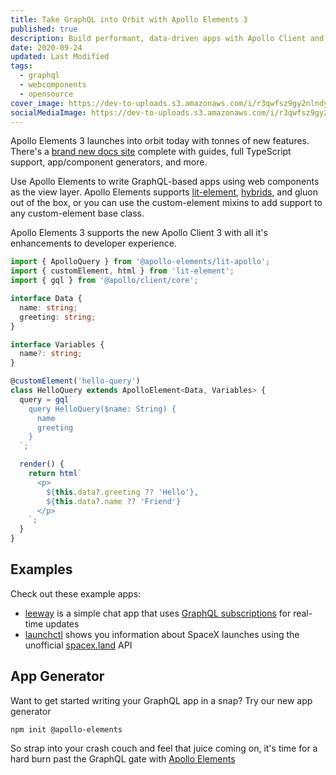 ```yaml
---
title: Take GraphQL into Orbit with Apollo Elements 3
published: true
description: Build performant, data-driven apps with Apollo Client and Web Components
date: 2020-09-24
updated: Last Modified
tags:
  - graphql
  - webcomponents
  - opensource
cover_image: https://dev-to-uploads.s3.amazonaws.com/i/r3qwfsz9gy2nlndy89gj.png
socialMediaImage: https://dev-to-uploads.s3.amazonaws.com/i/r3qwfsz9gy2nlndy89gj.png
---
```


Apollo Elements 3 launches into orbit today with tonnes of new features. There's a [brand new docs site](https://apolloelements.dev) complete with guides, full TypeScript support, app/component generators, and more.

Use Apollo Elements to write GraphQL-based apps using web components as the view layer. Apollo Elements supports [lit-element](https://lit-element.polymer-project.org), [hybrids](https://hybrids.js.org), and gluon out of the box, or you can use the custom-element mixins to add support to any custom-element base class.

Apollo Elements 3 supports the new Apollo Client 3 with all it's enhancements to developer experience.

```ts
import { ApolloQuery } from '@apollo-elements/lit-apollo';
import { customElement, html } from 'lit-element';
import { gql } from '@apollo/client/core';

interface Data {
  name: string;
  greeting: string;
}

interface Variables {
  name?: string;
}

@customElement('hello-query')
class HelloQuery extends ApolloElement<Data, Variables> {
  query = gql`
    query HelloQuery($name: String) {
      name
      greeting
    }
  `;

  render() {
    return html`
      <p>
        ${this.data?.greeting ?? 'Hello'},
        ${this.data?.name ?? 'Friend'}
      </p>
    `;
  }
}
```

## Examples

Check out these example apps:

- [leeway](https://leeway.apolloelements.dev) is a simple chat app that uses [GraphQL subscriptions](https://apolloelements.dev/guides/building-apps/subscriptions/) for real-time updates
- [launchctl](https://launchctl.apolloelements.dev) shows you information about SpaceX launches using the unofficial [spacex.land](https://api.spacex.land/graphql) API

## App Generator

Want to get started writing your GraphQL app in a snap? Try our new app generator

```
npm init @apollo-elements
```

So strap into your crash couch and feel that juice coming on, it's time for a hard burn past the GraphQL gate with [Apollo Elements](https://apolloelements.dev)
